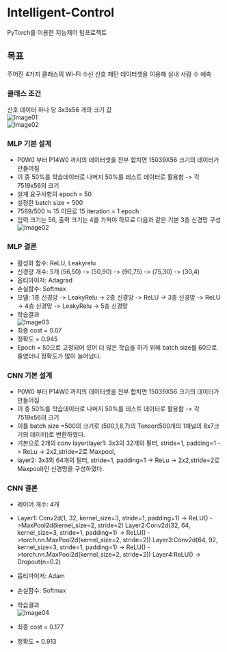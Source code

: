 # Intelligent-Control
PyTorch를 이용한 지능제어 텀프로젝트
## 목표
주어진 4가지 클래스의 Wi-Fi 수신 신호 패턴 데이터셋을 이용해 실내 사람 수 예측
### 클래스 조건
신호 데이터 하나 당 3x3x56 개의 크기 값<br>
![Image01](https://pgx5sg.ch.files.1drv.com/y4mANDlruuv1VSdFM4-F_peWQsNkWrroLMKbgA9CxMrLinGa91wpaAy_h4UAJtSrN7__I7rVkm8c5ByRBviyz23SuylWJ7YFmnmZGbuzqKVQCPJ6EKq_qtxQmmZSrenhJCu1OGhJAJA1IOeXJr3AgD3bOWSmG5b6E2iPuQgNY9BLPuI7LvsPC62ZeA4OhoJogjXbRfzFVx_yFnfIua2TxBkVw?width=500&height=269&cropmode=none)<br>
![Image02](https://pwx5sg.ch.files.1drv.com/y4mhTaWArZVBl79bTkPjG_lYLxvZ2hmibmY8qjeDbYtxxJLkArkxQTSEiv6QLZzlDBegAhV0kfRtoUiP2DUZLDrPn34xg67KNkYgVybe7aNRl_zEZxJEMiiDbl21yKwG9FrLZPTPpSNG5BGaocd7kR19EXDuXFHW3oeUGymH0cUU9Ula0HueW8aUqnuNZdihAMHP6GzMbQ9wnmOCL9DH1eIlA?width=500&height=319&cropmode=none)<br>
### MLP 기본 설계
* P0W0 부터 P14W0 까지의 데이터셋을 전부 합치면 15039X56 크기의 데이터가 만들어짐
* 이 중 50%를 학습데이터로 나머지 50%를 테스트 데이터로 활용함 -> 각 7519x56의 크기
* 설계 요구사항의 epoch = 50
* 설정한 batch size = 500
* 7569/500 ≒ 15 이므로 15 iteration = 1 epoch
* 입력 크기는 56, 출력 크기는 4를 가져야 하므로 다음과 같은 기본 3층 신경망 구성
![Image02](https://pmx5sg.ch.files.1drv.com/y4mlBKuA6EdBumz2bOrZ5b44DAiWZVdZ6RlR_nZDP4dFGlvXH6KGU2ViAZ3PswWp0eV6l60O47atW4H8K39Ihl9ZoYLEftOIpvcf0yQZny6JInAo5ZoMH-cYZ6WLSFc7PP-I8ytBywvQ3q6zS2JHF2SeayLy7RlhyuBKWZdweHECXcQ26xKnWsjzXQQbkIgr7WjAjkHn3VGbgOfknnJXTBU9w?width=519&height=105&cropmode=none)<br>

### MLP 결론
* 활성화 함수: ReLU, Leakyrelu
* 신경망 개수: 5개 (56,50) -> (50,90) -> (90,75) -> (75,30) -> (30,4)
* 옵티마이저: Adagrad
* 손실함수: Softmax
* 모델: 1층 신경망 -> LeakyRelu -> 2층 신경망 -> ReLU -> 3층 신경망 ->  ReLU -> 4층 신경망 -> LeakyRelu -> 5층 신경망
* 학습결과<br>
![Image03](https://p2x5sg.ch.files.1drv.com/y4ms61c0dMOGD9FfrCDNDrARcdYpECQBG8lVx3yLZPNzBS-z7aCvHJDenVOy5gjRG0mrRf7Fy0ISsZBUIp4qvPhG6XLqJOTeOlwBX5T-f_sptk8KJVi1ROQwrSPgTfRghOTHpQOJsnTbTqEB8rDQsB2CDKY92mFlMUBzcANHiTGNBgGsuJstmXFVpAN9mPCYhjwig0izD53qjrp8Cw8jHI1pQ?width=475&height=280&cropmode=none)<br>
* 최종 cost = 0.07
* 정확도 = 0.945
* Epoch = 50으로 고정되어 있어 더 많은 학습을 하기 위해 batch size를 60으로 줄였더니 정확도가 많이 늘어났다.

### CNN 기본 설계
* P0W0 부터 P14W0 까지의 데이터셋을 전부 합치면 15039X56 크기의 데이터가 만들어짐
* 이 중 50%를 학습데이터로 나머지 50%를 테스트 데이터로 활용함 -> 각 7519x56의 크기
* 이를 batch size =500의 크기로 (500,1,8,7)의 Tensor(500개의 1채널의 8x7크기의 데이터)로 변환하였다.
* 기본으로 2개의 conv layer(layer1: 3x3의 32개의 필터, stride=1, padding=1 -> ReLu -> 2x2,stride=2로 Maxpool, 
* layer2: 3x3의 64개의 필터, stride=1, padding=1 -> ReLu -> 2x2,stride=2로 Maxpool)인 신경망을 구성하였다.

### CNN 결론
* 레이어 개수: 4개

* Layer1: Conv2d(1, 32, kernel_size=3, stride=1, padding=1) -> ReLU() 
	->MaxPool2d(kernel_size=2, stride=2)
     Layer2:Conv2d(32, 64, kernel_size=3, stride=1, padding=1) -> ReLU()
	->torch.nn.MaxPool2d(kernel_size=2, stride=2))
       Layer3:Conv2d(64, 92, kernel_size=3, stride=1, padding=1) -> ReLU()
	->torch.nn.MaxPool2d(kernel_size=2, stride=2))
	Layer4:ReLU() -> Dropout(n=0.2)
* 옵티마이저: Adam
* 손실함수: Softmax
* 학습결과<br>
![Image04](https://qgx5sg.ch.files.1drv.com/y4m2imR_EMVpg9AMlXmhJtXrtQfzdeU__snkVImMYjCQlHX7fG13HA0Fme3b2F6D3iyB1BKIGO2bjlCr4Jr3uW-Y7-BoAW6jFe5Q7ThuWrznVCks5T2YTNjnGP5l5ewiRc8ACAVKPs4TT5A-H5zXv2UtmyWHVXkfI_ZX_MUYrWB0kuiXtCtMw0bls48RQ85ac5BnkCQJbCFl3-4SQvZac8qzA?width=506&height=304&cropmode=none)<br>
* 최종 cost = 0.177
* 정확도 = 0.913

